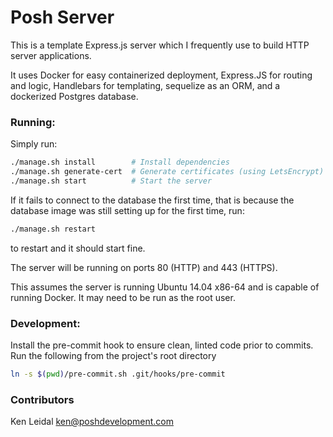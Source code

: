 Posh Server
===========

This is a template Express.js server which I frequently use to build HTTP server applications.

It uses Docker for easy containerized deployment, Express.JS for routing and logic, Handlebars for templating,
sequelize as an ORM, and a dockerized Postgres database.


### Running:

Simply run:

```bash
./manage.sh install        # Install dependencies
./manage.sh generate-cert  # Generate certificates (using LetsEncrypt)
./manage.sh start          # Start the server
```

If it fails to connect to the database the first time, that is because the database image was still setting up
for the first time, run:
```bash
./manage.sh restart
```
to restart and it should start fine.

The server will be running on ports 80 (HTTP) and 443 (HTTPS).

This assumes the server is running Ubuntu 14.04 x86-64 and is capable of running Docker.
It may need to be run as the root user.


### Development:

Install the pre-commit hook to ensure clean, linted code prior to commits.  Run the following from the project's root directory

```bash
ln -s $(pwd)/pre-commit.sh .git/hooks/pre-commit
```


### Contributors

Ken Leidal <ken@poshdevelopment.com>
